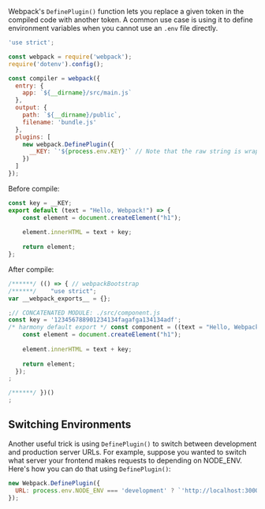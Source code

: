 Webpack's `DefinePlugin()` function lets you replace a given token in the compiled code with another token.
A common use case is using it to define environment variables when you cannot use an `.env` file directly.

```javascript
'use strict';

const webpack = require('webpack');
require('dotenv').config();

const compiler = webpack({
  entry: {
    app: `${__dirname}/src/main.js`
  },
  output: {
    path: `${__dirname}/public`,
    filename: 'bundle.js'
  },
  plugins: [
    new webpack.DefinePlugin({
      __KEY: `'${process.env.KEY}'` // Note that the raw string is wrapped in quotes
    })
  ]
});
```

Before compile: 

```javascript
const key = __KEY;
export default (text = "Hello, Webpack!") => {
    const element = document.createElement("h1");
  
    element.innerHTML = text + key;
  
    return element;
};
```

After compile: 

```javascript
/******/ (() => { // webpackBootstrap
/******/ 	"use strict";
var __webpack_exports__ = {};

;// CONCATENATED MODULE: ./src/component.js
const key = '123456788901234134fagafga134134adf';
/* harmony default export */ const component = ((text = "Hello, Webpack!") => {
    const element = document.createElement("h1");
  
    element.innerHTML = text + key;
  
    return element;
  });
;

/******/ })()
;
```

## Switching Environments

Another useful trick is using `DefinePlugin()` to switch between development and production server URLs.
For example, suppose you wanted to switch what server your frontend makes requests to depending on NODE_ENV.
Here's how you can do that using `DefinePlugin()`:

```javascript
new Webpack.DefinePlugin({
  URL: process.env.NODE_ENV === 'development' ? `'http://localhost:3000'` : `'https://api.myapp.com'`;
});
```


